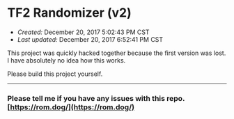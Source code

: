 # TF2 Randomizer (v2)
* *Created:* December 20, 2017 5:02:43 PM CST
* *Last updated:* December 20, 2017 6:52:41 PM CST

This project was quickly hacked together because the first version was lost.
I have absolutely no idea how this works.

Please build this project yourself.

---
### Please tell me if you have any issues with this repo. [https://rom.dog/](https://rom.dog/)
